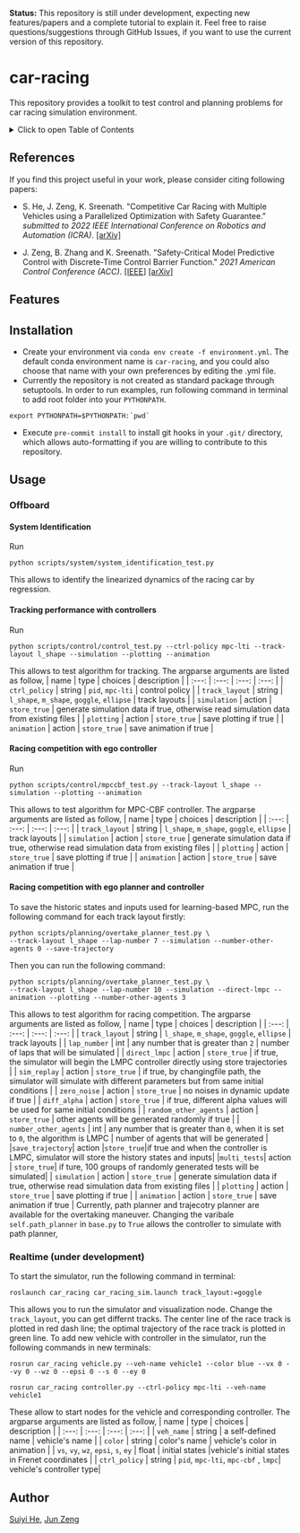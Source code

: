 **Status:** This repository is still under development, expecting new features/papers and a complete tutorial to explain it. Feel free to raise questions/suggestions through GitHub Issues, if you want to use the current version of this repository.

car-racing
==========

This repository provides a toolkit to test control and planning problems for car racing simulation environment.
<details>
 <summary>Click to open Table of Contents</summary>

## Table of Contents
- [References](#references)
- [Features](#features)
- [Installation](#installation)
- [Usage](#usage)
    - [Offboard](#offboard)
        - [System Identification](#system-identification)
        - [Tracking](#tracking)
        - [MPC-CBF Racing](#racing)
    - [Realtime](#realtime)
- [Author](#author)
- [Contributing](#contributing)
</details>

## References
If you find this project useful in your work, please consider citing following papers:

* S. He, J. Zeng, K. Sreenath. "Competitive Car Racing with Multiple Vehicles using a Parallelized Optimization with Safety Guarantee." *submitted to 2022 IEEE International Conference on Robotics and Automation (ICRA)*. [[arXiv]](https://arxiv.org/pdf/2112.06435.pdf)

* J. Zeng, B. Zhang and K. Sreenath. "Safety-Critical Model Predictive Control with Discrete-Time Control Barrier Function." *2021 American Control Conference (ACC)*. [[IEEE]](https://ieeexplore.ieee.org/abstract/document/9483029) [[arXiv]](https://arxiv.org/pdf/2007.11718.pdf)

## Features

## Installation
* Create your environment via `conda env create -f environment.yml`. The default conda environment name is `car-racing`, and you could also choose that name with your own preferences by editing the .yml file.
* Currently the repository is not created as standard package through setuptools. In order to run examples, run following command in terminal to add root folder into your `PYTHONPATH`.
```
export PYTHONPATH=$PYTHONPATH:`pwd`
```
* Execute `pre-commit install` to install git hooks in your `.git/` directory, which allows auto-formatting if you are willing to contribute to this repository.
## Usage
### Offboard
#### System Identification
Run
```
python scripts/system/system_identification_test.py
``` 
This allows to identify the linearized dynamics of the racing car by regression.
#### Tracking performance with controllers
Run
```
python scripts/control/control_test.py --ctrl-policy mpc-lti --track-layout l_shape --simulation --plotting --animation 
```
This allows to test algorithm for tracking. The argparse arguments are listed as follow,
| name | type | choices | description |
| :---: | :---: | :---: | :---: |
| `ctrl_policy` | string | `pid`, `mpc-lti` | control policy |
| `track_layout` | string | `l_shape`, `m_shape`, `goggle`, `ellipse` | track layouts |
| `simulation` | action | `store_true` | generate simulation data if true, otherwise read simulation data from existing files |
| `plotting` | action | `store_true` | save plotting if true |
| `animation` | action | `store_true` | save animation if true |

#### Racing competition with ego controller
Run
```
python scripts/control/mpccbf_test.py --track-layout l_shape --simulation --plotting --animation
```
This allows to test algorithm for MPC-CBF controller. The argparse arguments are listed as follow,
| name | type | choices | description |
| :---: | :---: | :---: | :---: |
| `track_layout` | string | `l_shape`, `m_shape`, `goggle`, `ellipse` | track layouts |
| `simulation` | action | `store_true` | generate simulation data if true, otherwise read simulation data from existing files |
| `plotting` | action | `store_true` | save plotting if true |
| `animation` | action | `store_true` | save animation if true |

#### Racing competition with ego planner and controller
To save the historic states and inputs used for learning-based MPC, run the following command for each track layout firstly:
```
python scripts/planning/overtake_planner_test.py \
--track-layout l_shape --lap-number 7 --simulation --number-other-agents 0 --save-trajectory
```
Then you can run the following command: 
```
python scripts/planning/overtake_planner_test.py \
--track-layout l_shape --lap-number 10 --simulation --direct-lmpc --animation --plotting --number-other-agents 3
```
This allows to test algorithm for racing competition. The argparse arguments are listed as follow,
| name | type | choices | description |
| :---: | :---: | :---: | :---: |
| `track_layout` | string | `l_shape`, `m_shape`, `goggle`, `ellipse` | track layouts |
| `lap_number` | int | any number that is greater than `2` | number of laps that will be simulated |
| `direct_lmpc` | action | `store_true` | if true, the simulator will begin the LMPC controller directly using store trajectories |
| `sim_replay` | action | `store_true` | if true, by changingfile path, the simulator will simulate with different parameters but from same initial conditions |
| `zero_noise` | action | `store_true` | no noises in dynamic update if true |
| `diff_alpha` | action | `store_true` | if true, different alpha values will be used for same initial conditions |
| `random_other_agents` | action | `store_true` | other agents will be generated randomly if true |
| `number_other_agents` | int | any number that is greater than `0`, when it is set to `0`, the algorithm is LMPC | number of agents that will be generated |
|`save_trajectory`| action |`store_true`|if true and when the controller is LMPC, simulator will store the history states and inputs|
|`multi_tests`| action | `store_true`| if ture, 100 groups of randomly generated tests will be simulated|
| `simulation` | action | `store_true` | generate simulation data if true, otherwise read simulation data from existing files |
| `plotting` | action | `store_true` | save plotting if true |
| `animation` | action | `store_true` | save animation if true |
Currently, path planner and trajecotry planner are available for the overtaking maneuver. Changing the varibale `self.path_planner` in `base.py` to `True` allows the controller to simulate with path planner, 
### Realtime (under development)
To start the simulator, run the following command in terminal:
```
roslaunch car_racing car_racing_sim.launch track_layout:=goggle
```
This allows you to run the simulator and visualization node. Change the `track_layout`, you can get differnt tracks. The center line of the race track is plotted in red dash line; the optimal trajectory of the race track is plotted in green line.
To add new vehicle with controller in the simulator, run the following commands in new terminals:
```
rosrun car_racing vehicle.py --veh-name vehicle1 --color blue --vx 0 --vy 0 --wz 0 --epsi 0 --s 0 --ey 0

rosrun car_racing controller.py --ctrl-policy mpc-lti --veh-name vehicle1
```
These allow to start nodes for the vehicle and corresponding controller. The argparse arguments are listed as follow,
| name | type | choices | description |
| :---: | :---: | :---: | :---: |
| `veh_name` | string | a self-defined name | vehicle's name |
| `color` | string | color's name | vehicle's color in animation |
| `vs`, `vy`, `wz`, `epsi`, `s`, `ey` | float | initial states |vehicle's initial states in Frenet coordinates |
| `ctrl_policy` | string | `pid`, `mpc-lti`, `mpc-cbf` , `lmpc`| vehicle's controller type| 
## Author
[Suiyi He](https://github.com/hesuieins), [Jun Zeng](https://github.com/junzengx14)
